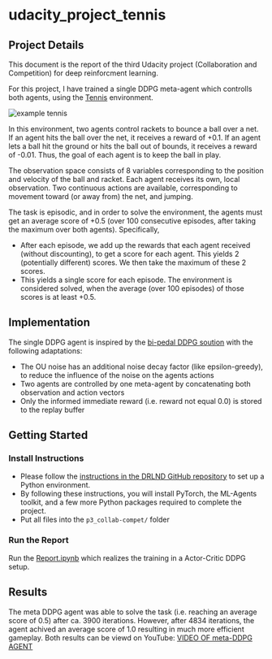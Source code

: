 [//]: # (Image References)

[image1]: https://user-images.githubusercontent.com/10624937/42135623-e770e354-7d12-11e8-998d-29fc74429ca2.gif "Trained Agent"

# udacity_project_tennis

## Project Details

This document is the report of the third Udacity project (Collaboration and Competition) for deep reinforcment learning. 

For this project, I have trained a single DDPG meta-agent which controlls both agents, using the [Tennis](https://github.com/Unity-Technologies/ml-agents/blob/e82450ab8304093871fd19b876a0f819d390e79d/docs/Learning-Environment-Examples.md#tennis) environment.

![example tennis][image1]

In this environment, two agents control rackets to bounce a ball over a net.
If an agent hits the ball over the net, it receives a reward of +0.1.
If an agent lets a ball hit the ground or hits the ball out of bounds, it receives a reward of -0.01.
Thus, the goal of each agent is to keep the ball in play.

The observation space consists of 8 variables corresponding to the position and velocity of the ball and racket.
Each agent receives its own, local observation.
Two continuous actions are available, corresponding to movement toward (or away from) the net, and jumping.

The task is episodic, and in order to solve the environment, the agents must get an average score of +0.5 (over 100 consecutive episodes, after taking the maximum over both agents).
Specifically,

* After each episode, we add up the rewards that each agent received (without discounting), to get a score for each agent. This yields 2 (potentially different) scores. We then take the maximum of these 2 scores.
* This yields a single score for each episode.
The environment is considered solved, when the average (over 100 episodes) of those scores is at least +0.5.

## Implementation

The single DDPG agent is inspired by the [bi-pedal DDPG soution](https://github.com/udacity/deep-reinforcement-learning/blob/master/ddpg-bipedal/ddpg_agent.py) with the following adaptations:

* The OU noise has an additional noise decay factor (like epsilon-greedy), to reduce the influence of the noise on the agents actions
* Two agents are controlled by one meta-agent by concatenating both observation and action vectors
* Only the informed immediate reward (i.e. reward not equal 0.0) is stored to the replay buffer

## Getting Started

### Install Instructions

* Please follow the [instructions in the DRLND GitHub repository](https://github.com/udacity/deep-reinforcement-learning#dependencies) to set up a Python environment.
* By following these instructions, you will install PyTorch, the ML-Agents toolkit, and a few more Python packages required to complete the project.
* Put all files into the `p3_collab-compet/` folder

### Run the Report

Run the [Report.ipynb](Report.ipynb) which realizes the training in a Actor-Critic DDPG setup.

## Results

The meta DDPG agent was able to solve the task (i.e. reaching an average score of 0.5) after ca. 3900 iterations.
However, after 4834 iterations, the agent achived an average score of 1.0 resulting in much more efficient gameplay.
Both results can be viewd on YouTube: [VIDEO OF meta-DDPG AGENT](https://www.youtube.com/watch?v=ZZWCwvojwZM)

